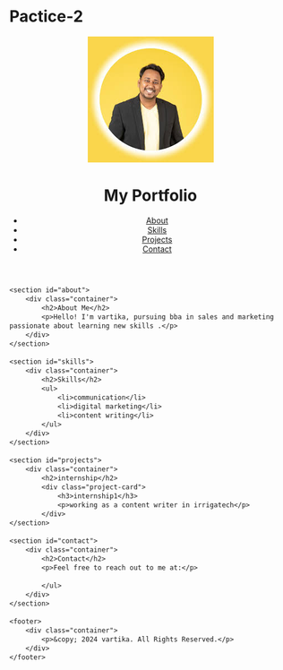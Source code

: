 # Pactice-2

<!DOCTYPE html>
<html lang="en">
<head>
    <meta charset="UTF-8">
    <meta name="viewport" content="width=device-width, initial-scale=1.0">
    <title>Portfolio</title>
    <link rel="stylesheet" href="style.css">
</head>
<body>
    <header>
        <div class="container">
            <img src="images.jpg">
            <h1>My Portfolio</h1>
            <nav>
                <ul>
                    <li><a href="#about">About</a></li>
                    <li><a href="#skills">Skills</a></li>
                    <li><a href="#projects">Projects</a></li>
                    <li><a href="#contact">Contact</a></li>
                </ul>
            </nav>
        </div>
    </header>

    <section id="about">
        <div class="container">
            <h2>About Me</h2>
            <p>Hello! I'm vartika, pursuing bba in sales and marketing  passionate about learning new skills .</p>
        </div>
    </section>

    <section id="skills">
        <div class="container">
            <h2>Skills</h2>
            <ul>
                <li>communication</li>
                <li>digital marketing</li>
                <li>content writing</li>
            </ul>
        </div>
    </section>

    <section id="projects">
        <div class="container">
            <h2>internship</h2>
            <div class="project-card">
                <h3>internship1</h3>
                <p>working as a content writer in irrigatech</p>
            </div>
    </section>

    <section id="contact">
        <div class="container">
            <h2>Contact</h2>
            <p>Feel free to reach out to me at:</p>
            
            </ul>
        </div>
    </section>

    <footer>
        <div class="container">
            <p>&copy; 2024 vartika. All Rights Reserved.</p>
        </div>
    </footer>
</body>
</html>
